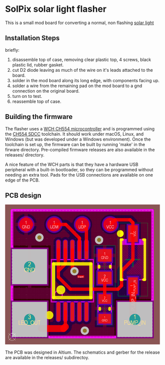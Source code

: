 # SolPix solar light flasher

This is a small mod board for converting a normal, non flashing [solar light](http://pdf.lowes.com/installationguides/840623104422_install.pdf)

## Installation Steps
briefly:

1. disassemble top of case, removing clear plastic top, 4 screws, black plastic lid, rubber gasket.
2. cut D2 diode leaving as much of the wire on it's leads attached to the board.
3. solder in the mod board along its long edge, with components facing up.
4. solder a wire from the remaining pad on the mod board to a gnd connection on the original board.
5. turn on to test.
6. reassemble top of case.

## Building the firmware
The flasher uses a [WCH CH554 microcontroller](www.wch.cn/products/CH554.html) and is programmed using the [CH554 SDCC](https://github.com/Blinkinlabs/ch554_sdcc) toolchain. It should work under macOS, Linux, and Windows (but was developed under a Windows environment). Once the toolchain is set up, the firmware can be built by running 'make' in the firware directory. Pre-compiled firmware releases are also available in the releases/ directory.

A nice feature of the WCH parts is that they have a hardware USB peripheral with a built-in bootloader, so they can be programmed without needing an extra tool. Pads for the USB connections are available on one edge of the PCB.

## PCB design
![PCB image](https://raw.githubusercontent.com/disorient/Solpix2018/master/releases/2018-07-27%20SolPix2018%20RevA.PNG)

The PCB was designed in Altium. The schematics and gerber for the release are available in the releases/ subdirectoy.
